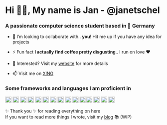 <h1>Hi 👋🏼, My name is Jan - @janetschel</h1>
<h3>A passionate computer science student based in 📍 Germany</h3>


- 👯 I’m looking to collaborate with.. **you**! Hit me up if you have any idea for projects

- ⚡ Fun fact **I actually find coffee pretty disgusting**.. I run on love ❤️

- 🤔 Interested? Visit my [website](http://www.janetschel.de/) for more details

- 📫 Visit me on [XING](https://www.xing.com/profile/Jan_Etschel/cv)


### Some frameworks and languages I am proficient in

<p align="left"> <img src="https://devicons.github.io/devicon/devicon.git/icons/csharp/csharp-original.svg" alt="csharp" width="20" height="20"/> <img src="https://devicons.github.io/devicon/devicon.git/icons/java/java-original-wordmark.svg" alt="java" width="20" height="20"/> <img src="https://devicons.github.io/devicon/devicon.git/icons/oracle/oracle-original.svg" alt="oracle" width="20" height="20"/> <img src="https://devicons.github.io/devicon/devicon.git/icons/mongodb/mongodb-original-wordmark.svg" alt="mongodb" width="20" height="20"/> <img src="https://devicons.github.io/devicon/devicon.git/icons/mysql/mysql-original-wordmark.svg" alt="mysql" width="20" height="20"/> <img src="https://devicons.github.io/devicon/devicon.git/icons/html5/html5-original-wordmark.svg" alt="html5" width="20" height="20"/> <img src="https://devicons.github.io/devicon/devicon.git/icons/css3/css3-original-wordmark.svg" alt="css3" width="20" height="20"/> <img src="https://devicons.github.io/devicon/devicon.git/icons/javascript/javascript-original.svg" alt="javascript" width="20" height="20"/> <img src="https://devicons.github.io/devicon/devicon.git/icons/react/react-original-wordmark.svg" alt="react" width="20" height="20"/> <img src="https://devicons.github.io/devicon/devicon.git/icons/redux/redux-original.svg" alt="redux" width="20" height="20"/> <img src="https://devicons.github.io/devicon/devicon.git/icons/electron/electron-original.svg" alt="electron" width="20" height="20"/><img src="https://devicons.github.io/devicon/devicon.git/icons/nodejs/nodejs-original-wordmark.svg" alt="nodejs" width="20" height="20"/> <img src="https://devicons.github.io/devicon/devicon.git/icons/express/express-original-wordmark.svg" alt="express" width="20" height="20"/>   <img src="https://devicons.github.io/devicon/devicon.git/icons/docker/docker-original-wordmark.svg" alt="docker" width="20" height="20"/>  <img src="https://devicons.github.io/devicon/devicon.git/icons/go/go-original.svg" alt="go" width="20" height="20"/>        </p><p align="center">
</p>


✨ Thank you ✨ for reading everything on here  
If you want to read more things I wrote, visit my [blog](http://www.janetschel.de/) 📚 (WIP)
